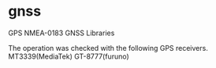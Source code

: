 # gnss
GPS NMEA-0183 GNSS Libraries

The operation was checked with the following GPS receivers.
MT3339(MediaTek)
GT-8777(furuno)
